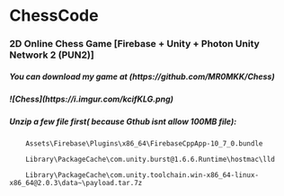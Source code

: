 # ChessCode
<h3>2D Online Chess Game  [Firebase + Unity + Photon Unity Network 2 (PUN2)] </h3>


<h5>You can download my game at (https://github.com/MR0MKK/Chess)  </h5>
    <h5>![Chess](https://i.imgur.com/kcifKLG.png)</h5>

<h5>Unzip a few file first( because Gthub isnt allow 100MB file):     </h5>    

        Assets\Firebase\Plugins\x86_64\FirebaseCppApp-10_7_0.bundle
        
        Library\PackageCache\com.unity.burst@1.6.6.Runtime\hostmac\lld 
        
        Library\PackageCache\com.unity.toolchain.win-x86_64-linux-x86_64@2.0.3\data~\payload.tar.7z
